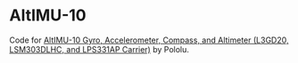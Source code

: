 AltIMU-10
=========

Code for [AltIMU-10 Gyro, Accelerometer, Compass, and Altimeter (L3GD20, LSM303DLHC, and LPS331AP Carrier)](http://www.pololu.com/product/1269) by Pololu.
